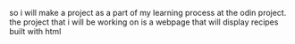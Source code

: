 so i will make a project as a part of my learning process at the odin project. the project that i will be working on is a webpage that will display recipes built with html